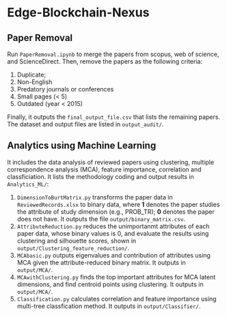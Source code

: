 # Edge-Blockchain-Nexus

## Paper Removal
Run `PaperRemoval.ipynb` to merge the papers from scopus, web of science, and ScienceDirect.
Then, remove the papers as the following criteria:
1. Duplicate;
2. Non-English
3. Predatory journals or conferences
4. Small pages (< 5)
5. Outdated (year < 2015)

Finally, it outputs the `final_output_file.csv` that lists the remaining papers. The dataset and output files are listed in `output_audit/`.

## Analytics using Machine Learning
It includes the data analysis of reviewed papers using clustering, multiple correspondence analysis (MCA), feature importance, correlation and classficiation. It lists the methodology coding and output results in `Analytics_ML/`:
1. `DimensionToBurtMatrix.py` transforms the paper data in `ReviewedRecords.xlsx` to binary data, where **1** denotes the paper studies the attribute of study dimension (e.g., PROB_TR); **0** denotes the paper does not have. It outputs the file `output/binary_matrix.csv`.
2. `AttributeReduction.py` reduces the unimportanmt attributes of each paper data, whose binary values is 0, and evaluate the results using clustering and silhouette scores, shown in `output/Clustering_feature_reduction/`.
3. `MCAbasic.py` outputs eigenvalues and contribution of attributes using MCA given the attribute-reduced binary matrix. It outputs in `output/MCA/`.
4. `MCAwithClustering.py` finds the top important attributes for MCA latent dimensions, and find centroid points using clustering. It outputs in `output/MCA/`.
5. `Classification.py` calculates correlation and feature importance using multi-tree classfication method. It outputs in `output/Classifier/`.